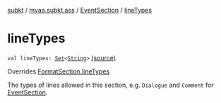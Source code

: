 [subkt](../../index.md) / [myaa.subkt.ass](../index.md) / [EventSection](index.md) / [lineTypes](./line-types.md)

# lineTypes

`val lineTypes: `[`Set`](https://kotlinlang.org/api/latest/jvm/stdlib/kotlin.collections/-set/index.html)`<`[`String`](https://kotlinlang.org/api/latest/jvm/stdlib/kotlin/-string/index.html)`>` [(source)](https://github.com/Myaamori/SubKt/blob/0.1.10/src/main/kotlin/myaa/subkt/ass/parser.kt#L1020)

Overrides [FormatSection.lineTypes](../-format-section/line-types.md)

The types of lines allowed in this section, e.g. `Dialogue` and `Comment` for
[EventSection](index.md).

